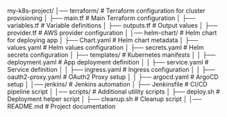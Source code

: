 my-k8s-project/
│── terraform/                  # Terraform configuration for cluster provisioning
│   ├── main.tf                  # Main Terraform configuration
│   ├── variables.tf              # Variable definitions
│   ├── outputs.tf                # Output values
│   ├── provider.tf               # AWS provider configuration
│
│── helm-chart/                   # Helm chart for deploying app
│   ├── Chart.yaml                 # Helm chart metadata
│   ├── values.yaml                 # Helm values configuration
│   ├── secrets.yaml                # Helm secrets configuration
│   ├── templates/                   # Kubernetes manifests
│   │   ├── deployment.yaml         # App deployment definition
│   │   ├── service.yaml            # Service definition
│   │   ├── ingress.yaml            # Ingress configuration
│   │   ├── oauth2-proxy.yaml       # OAuth2 Proxy setup
│   │   ├── argocd.yaml             # ArgoCD setup
│
│── jenkins/                        # Jenkins automation
│   ├── Jenkinsfile                  # CI/CD pipeline script
│
│── scripts/                         # Additional utility scripts
│   ├── deploy.sh                     # Deployment helper script
│   ├── cleanup.sh                     # Cleanup script
│
│── README.md                         # Project documentation